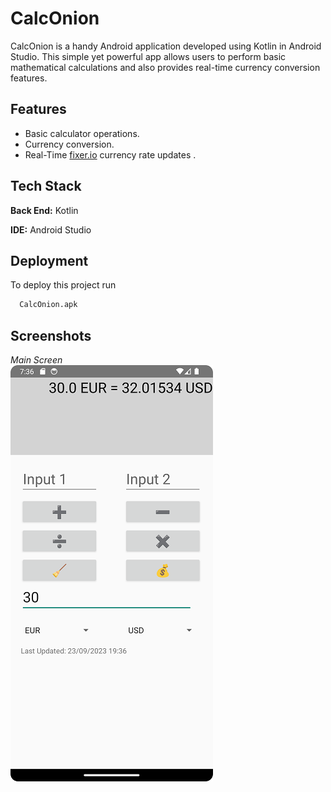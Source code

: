 
# CalcOnion

CalcOnion is a handy Android application developed using Kotlin in Android Studio. This simple yet powerful app allows users to perform basic mathematical calculations and also provides real-time currency conversion features.


## Features

- Basic calculator operations.
- Currency conversion.
- Real-Time [fixer.io](https://fixer.io/) currency rate updates .



## Tech Stack

**Back End:** Kotlin

**IDE:** Android Studio


## Deployment

To deploy this project run

```bash
  CalcOnion.apk
```

## Screenshots
*Main Screen*</br>
![Main Screen](https://github.com/manosmin/CalcOnion/blob/master/screenshots/Screenshot_20230923_193705.png)

